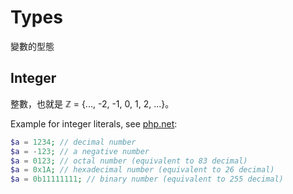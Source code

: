 # Types

變數的型態

## Integer

整數，也就是 ℤ = {..., -2, -1, 0, 1, 2, ...}。

Example for integer literals, see [php.net](http://tw2.php.net/manual/en/language.types.integer.php):

```php
$a = 1234; // decimal number
$a = -123; // a negative number
$a = 0123; // octal number (equivalent to 83 decimal)
$a = 0x1A; // hexadecimal number (equivalent to 26 decimal)
$a = 0b11111111; // binary number (equivalent to 255 decimal)
```
